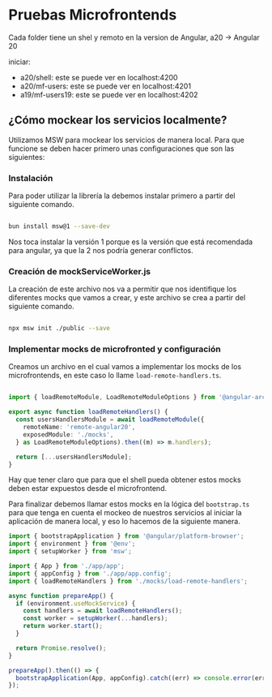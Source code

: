 # Pruebas Microfrontends

Cada folder tiene un shel y remoto en la version de Angular, a20 -> Angular 20

iniciar:

- a20/shell: este se puede ver en localhost:4200
- a20/mf-users: este se puede ver en localhost:4201
- a19/mf-users19: este se puede ver en localhost:4202

## ¿Cómo mockear los servicios localmente?

Utilizamos MSW para mockear los servicios de manera local. Para que funcione se deben hacer primero unas configuraciones que son las siguientes:

### Instalación

Para poder utilizar la librería la debemos instalar primero a partir del siguiente comando.

```sh

bun install msw@1 --save-dev

```

Nos toca instalar la versión 1 porque es la versión que está recomendada para angular, ya que la 2 nos podría generar conflictos.

### Creación de mockServiceWorker.js

La creación de este archivo nos va a permitir que nos identifique los diferentes mocks que vamos a crear, y este archivo se crea a partir del siguiente comando.

```sh

npx msw init ./public --save

```

### Implementar mocks de microfronted y configuración

Creamos un archivo en el cual vamos a implementar los mocks de los microfrontends, en este caso lo llame `load-remote-handlers.ts`.

```ts

import { loadRemoteModule, LoadRemoteModuleOptions } from '@angular-architects/native-federation';

export async function loadRemoteHandlers() {
  const usersHandlersModule = await loadRemoteModule({
    remoteName: 'remote-angular20',
    exposedModule: './mocks',
  } as LoadRemoteModuleOptions).then((m) => m.handlers);

  return [...usersHandlersModule];
}

```

Hay que tener claro que para que el shell pueda obtener estos mocks deben estar expuestos desde el microfrontend.

Para finalizar debemos llamar estos mocks en la lógica del `bootstrap.ts` para que tenga en cuenta el mockeo de nuestros servicios al iniciar la aplicación de manera local, y eso lo hacemos de la siguiente manera.

```ts
import { bootstrapApplication } from '@angular/platform-browser';
import { environment } from '@env';
import { setupWorker } from 'msw';

import { App } from './app/app';
import { appConfig } from './app/app.config';
import { loadRemoteHandlers } from './mocks/load-remote-handlers';

async function prepareApp() {
  if (environment.useMockService) {
    const handlers = await loadRemoteHandlers();
    const worker = setupWorker(...handlers);
    return worker.start();
  }

  return Promise.resolve();
}

prepareApp().then(() => {
  bootstrapApplication(App, appConfig).catch((err) => console.error(err));
});

```
